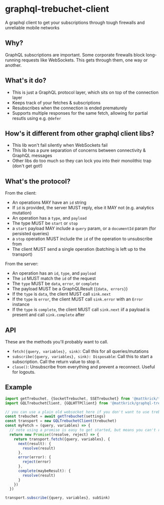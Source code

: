 # graphql-trebuchet-client

A graphql client to get your subscriptions through tough firewalls and unreliable mobile networks

## Why?

GraphQL subscriptions are important.
Some corporate firewalls block long-running requests like WebSockets.
This gets through them, one way or another.

## What's it do?

- This is just a GraphQL protocol layer, which sits on top of the connection layer
- Keeps track of your fetches & subscriptions
- Resubscribes when the connection is ended prematurely
- Supports multiple responses for the same fetch, allowing for partial resutls using e.g. `@defer`

## How's it different from other graphql client libs?

- This lib won't fail silently when WebSockets fail
- This lib has a pure separation of concerns between connectivity & GraphQL messages
- Other libs do too much so they can lock you into their monolithic trap (don't get got!)

## What's the protocol?

From the client:
- An operations MAY have an `id` string
- If `id` is provided, the server MUST reply, else it MAY not (e.g. analytics mutation)
- An operation has a `type`, and `payload`
- The type MUST be `start` or `stop`
- a `start` payload MAY include a `query` param, or a `documentId` param (for persisted queries)
- a `stop` operation MUST include the `id` of the operation to unsubscribe from
- The client MUST send a single operation (batching is left up to the transport)

From the server:
- An operation has an `id`, `type`, and `payload`
- The `id` MUST match the `id` of the request
- The `type` MUST be `data`, `error`, or `complete`
- The payload MUST be a GraphQLResult (`{data, errors}`)
- If the `type` is `data`, the client MUST call `sink.next`
- If the `type` is `error`, the client MUST call `sink.error` with an `Error` instance
- If the `type` is `complete`, the client MUST call `sink.next` iif a payload is present and call `sink.complete` after

## API

These are the methods you'll probably want to call.
- `fetch({query, variables}, sink)`: Call this for all queries/mutations
- `subscribe({query, variables}, sink): Disposable`: Call this to start a subscription.
Call the return value to stop it.
- `close()`: Unsubscribe from everything and prevent a reconnect. Useful for logouts.

## Example

```js
import getTrebuchet, {SocketTrebuchet, SSETrebuchet} from '@mattkrick/trebuchet-client'
import GQLTrebuchetClient, {GQLHTTPClient} from '@mattkrick/graphql-trebuchet-client'

// you can use a plain old websocket here if you don't want to use trebuchet-client.
const trebuchet = await getTrebuchet(settings)
const transport = new GQLTrebuchetClient(trebuchet)
const myFetch = (query, variables) => {
  // note using a promise is easy to get started, but means you can't return multiple responses
  return new Promise((resolve, reject) => {
    return transport.fetch({query, variables}, {
      next(result): {
        resolve(result)
      },
      error(error): {
        reject(error)
      },
      complete(maybeResult): {
        resolve(result)
      }
    })
  })

transport.subscribe({query, variables}, subSink)
```
